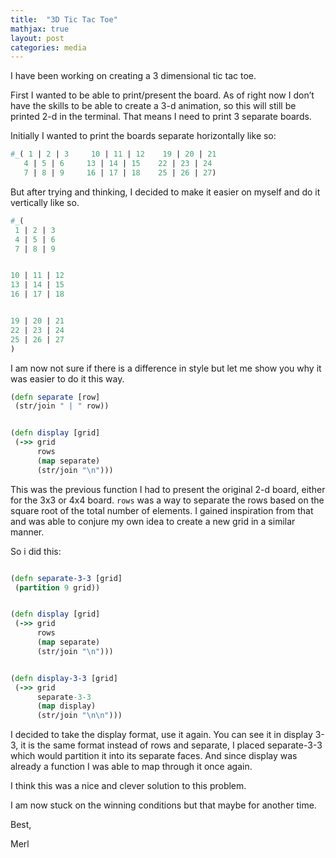 ```yaml
---
title:  "3D Tic Tac Toe"
mathjax: true
layout: post
categories: media
---
```



I have been working on creating a 3 dimensional tic tac toe.

First I wanted to be able to print/present the board. As of right now I don’t have the skills to be able to create a 3-d animation, so this will still be printed 2-d in the terminal. That means I need to print 3 separate boards.

Initially I wanted to print the boards separate horizontally like so:
``` clojure
#_( 1 | 2 | 3     10 | 11 | 12    19 | 20 | 21
   4 | 5 | 6     13 | 14 | 15    22 | 23 | 24
   7 | 8 | 9     16 | 17 | 18    25 | 26 | 27)
```
But after trying and thinking, I decided to make it easier on myself and do it vertically like so.

``` clojure
#_(
 1 | 2 | 3   
 4 | 5 | 6
 7 | 8 | 9


10 | 11 | 12    
13 | 14 | 15    
16 | 17 | 18    


19 | 20 | 21
22 | 23 | 24
25 | 26 | 27
)
```
I am now not sure if there is a difference in style but let me show you why it was easier to do it this way.

```clojure
(defn separate [row]
 (str/join " | " row))


(defn display [grid]
 (->> grid
      rows
      (map separate)
      (str/join "\n")))
```
This was the previous function I had to present the original 2-d board, either for the 3x3 or 4x4 board. `rows` was a way to separate the rows based on the square root of the total number of elements.
I gained inspiration from that and was able to conjure my own idea to create a new grid in a similar manner.

So i did this:

```clojure

(defn separate-3-3 [grid]
 (partition 9 grid))


(defn display [grid]
 (->> grid
      rows
      (map separate)
      (str/join "\n")))


(defn display-3-3 [grid]
 (->> grid
      separate-3-3
      (map display)
      (str/join "\n\n")))
```
I decided to take the display format, use it again. You can see it in display 3-3, it is the same format instead of rows and separate, I placed separate-3-3 which would partition it into its separate faces. And since display was already a function I was able to map through it once again.

I think this was a nice and clever solution to this problem.

I am now stuck on the winning conditions but that maybe for another time.

Best,

Merl
